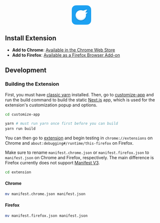 <p align="center">
  <img width="64px" alt="Minimal Twitter Icon" src="./assets/MinimalTwitterAppIcon.png"/>
</p>

## Install Extension

- **Add to Chrome**: [Available in the Chrome Web Store](https://chrome.google.com/webstore/detail/pobhoodpcipjmedfenaigbeloiidbflp)
- **Add to Firefox**: [Available as a Firefox Browser Add-on](https://addons.mozilla.org/en-US/firefox/addon/min-twitter/)

## Development

### Building the Extension

First, you must have [classic yarn](https://classic.yarnpkg.com/lang/en/docs/install/#mac-stable) installed. Then, go to [customize-app](./customize-app) and run the build command to build the static [Next.js](https://nextjs.org/) app, which is used for the extension's customization popup and options.

```sh
cd customize-app
```

```sh
yarn # must run yarn once first before you can build
yarn run build
```

You can then go to [extension](./extension) and begin testing in `chrome://extensions` on Chrome and `about:debugging#/runtime/this-firefox` on Firefox.

Make sure to rename `manifest.chrome.json` or `manifest.firefox.json` to `manifest.json` on Chrome and Firefox, respectively. The main difference is Firefox currently does not support [Manifest V3](https://developer.chrome.com/docs/extensions/mv3/intro/).

```sh
cd extension
```

#### Chrome

```sh
mv manifest.chrome.json manifest.json
```

#### Firefox

```sh
mv manifest.firefox.json manifest.json
```
